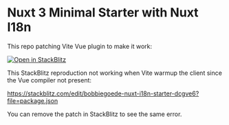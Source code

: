 # Nuxt 3 Minimal Starter with Nuxt I18n

This repo patching Vite Vue plugin to make it work:

[![Open in StackBlitz](https://developer.stackblitz.com/img/open_in_stackblitz.svg)](https://stackblitz.com/github/userquin/nuxt3-starter-patched-vue-plugin)

This StackBlitz reproduction not working when Vite warmup the client since the Vue compiler not present:

https://stackblitz.com/edit/bobbiegoede-nuxt-i18n-starter-dcgve6?file=package.json

You can remove the patch in StackBlitz to see the same error.
